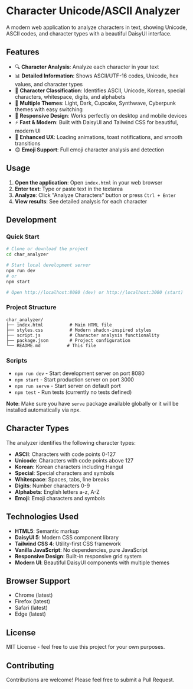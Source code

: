 # Character Unicode/ASCII Analyzer

A modern web application to analyze characters in text, showing Unicode, ASCII codes, and character types with a beautiful DaisyUI interface.

## Features

- 🔍 **Character Analysis**: Analyze each character in your text
- 📊 **Detailed Information**: Shows ASCII/UTF-16 codes, Unicode, hex values, and character types
- 🎯 **Character Classification**: Identifies ASCII, Unicode, Korean, special characters, whitespace, digits, and alphabets
- 🎨 **Multiple Themes**: Light, Dark, Cupcake, Synthwave, Cyberpunk themes with easy switching
- 📱 **Responsive Design**: Works perfectly on desktop and mobile devices  
- ⚡ **Fast & Modern**: Built with DaisyUI and Tailwind CSS for beautiful, modern UI
- 🎯 **Enhanced UX**: Loading animations, toast notifications, and smooth transitions
- 😊 **Emoji Support**: Full emoji character analysis and detection

## Usage

1. **Open the application**: Open `index.html` in your web browser
2. **Enter text**: Type or paste text in the textarea
3. **Analyze**: Click "Analyze Characters" button or press `Ctrl + Enter`
4. **View results**: See detailed analysis for each character

## Development

### Quick Start

```bash
# Clone or download the project
cd char_analyzer

# Start local development server
npm run dev
# or
npm start

# Open http://localhost:8080 (dev) or http://localhost:3000 (start)
```

### Project Structure

```
char_analyzer/
├── index.html          # Main HTML file
├── styles.css          # Modern shadcn-inspired styles
├── script.js           # Character analysis functionality
├── package.json        # Project configuration
└── README.md          # This file
```

### Scripts

- `npm run dev` - Start development server on port 8080
- `npm start` - Start production server on port 3000  
- `npm run serve` - Start server on default port
- `npm test` - Run tests (currently no tests defined)

**Note**: Make sure you have `serve` package available globally or it will be installed automatically via npx.

## Character Types

The analyzer identifies the following character types:

- **ASCII**: Characters with code points 0-127
- **Unicode**: Characters with code points above 127
- **Korean**: Korean characters including Hangul
- **Special**: Special characters and symbols
- **Whitespace**: Spaces, tabs, line breaks
- **Digits**: Number characters 0-9
- **Alphabets**: English letters a-z, A-Z
- **Emoji**: Emoji characters and symbols

## Technologies Used

- **HTML5**: Semantic markup
- **DaisyUI 5**: Modern CSS component library
- **Tailwind CSS 4**: Utility-first CSS framework
- **Vanilla JavaScript**: No dependencies, pure JavaScript
- **Responsive Design**: Built-in responsive grid system
- **Modern UI**: Beautiful DaisyUI components with multiple themes

## Browser Support

- Chrome (latest)
- Firefox (latest)
- Safari (latest)
- Edge (latest)

## License

MIT License - feel free to use this project for your own purposes.

## Contributing

Contributions are welcome! Please feel free to submit a Pull Request.